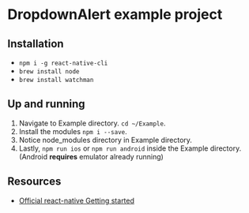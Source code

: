 # DropdownAlert example project

## Installation

* ```npm i -g react-native-cli```
* ```brew install node```
* ```brew install watchman```

## Up and running

1. Navigate to Example directory. ```cd ~/Example```.
2. Install the modules ```npm i --save```.
3. Notice node_modules directory in Example directory.
4. Lastly, ```npm run ios``` or ```npm run android``` inside the Example directory. (Android **requires** emulator already running)

## Resources

* [Official react-native Getting started](http://facebook.github.io/react-native/docs/getting-started.html#content)

